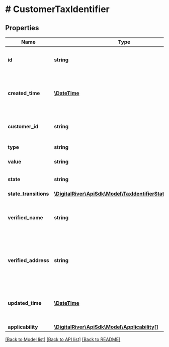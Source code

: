 # # CustomerTaxIdentifier

## Properties

Name | Type | Description | Notes
------------ | ------------- | ------------- | -------------
**id** | **string** | The identifier of the tax identifier. | [optional] [readonly] 
**created_time** | [**\DateTime**](\DateTime.md) | The time when the tax identifier was created. | [optional] [readonly] 
**customer_id** | **string** | The identifier of an existing customer. | [optional] 
**type** | **string** | Type of tax identifier. | [optional] [readonly] 
**value** | **string** | The tax identifier. | [optional] 
**state** | **string** | The verification state. | [optional] [readonly] 
**state_transitions** | [**\DigitalRiver\ApiSdk\Model\TaxIdentifierStateTransitions**](TaxIdentifierStateTransitions.md) |  | [optional] 
**verified_name** | **string** | The registered name of the customer with this tax identifier. | [optional] 
**verified_address** | **string** | The registered address of the customer with this tax identifier. | [optional] 
**updated_time** | [**\DateTime**](\DateTime.md) | The time when the tax identifier was updated. | [optional] [readonly] 
**applicability** | [**\DigitalRiver\ApiSdk\Model\Applicability[]**](Applicability.md) |  | [optional] 

[[Back to Model list]](../../README.md#documentation-for-models) [[Back to API list]](../../README.md#documentation-for-api-endpoints) [[Back to README]](../../README.md)



